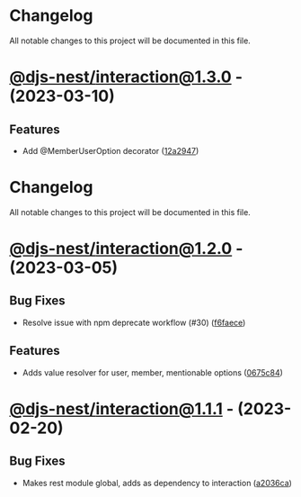# Changelog
All notable changes to this project will be documented in this file.

# [@djs-nest/interaction@1.3.0](https://github.com/djs-nest/djs-nest/compare/@djs-nest/interaction@1.2.0...@djs-nest/interaction@1.3.0) - (2023-03-10)

## Features

- Add @MemberUserOption decorator ([12a2947](https://github.com/djs-nest/djs-nest/commit/12a29479e2a7b71e5d9121ec3a9775fee57b9cd7))

# Changelog
All notable changes to this project will be documented in this file.

# [@djs-nest/interaction@1.2.0](https://github.com/djs-nest/djs-nest/compare/@djs-nest/interaction@1.1.1...@djs-nest/interaction@1.2.0) - (2023-03-05)

## Bug Fixes

- Resolve issue with npm deprecate workflow (#30) ([f6faece](https://github.com/djs-nest/djs-nest/commit/f6faece715ac62a575e0765daa35b0c8b87ec27c))

## Features

- Adds value resolver for user, member, mentionable options ([0675c84](https://github.com/djs-nest/djs-nest/commit/0675c84b5379f1bee1930213675388eff86f2017))

# [@djs-nest/interaction@1.1.1](https://github.com/djs-nest/djs-nest/compare/@djs-nest/interaction@1.1.0...@djs-nest/interaction@1.1.1) - (2023-02-20)

## Bug Fixes

- Makes rest module global, adds as dependency to interaction ([a2036ca](https://github.com/djs-nest/djs-nest/commit/a2036caea3a30c3968034defafcc1bd504816261))
